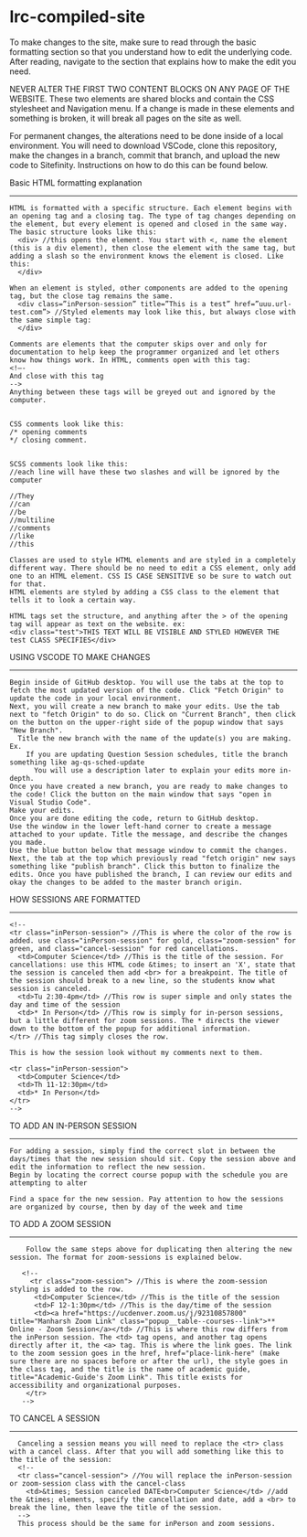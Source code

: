 # lrc-compiled-site

To make changes to the site, make sure to read through the basic formatting section so that you understand how to edit the underlying code.
After reading, navigate to the section that explains how to make the edit you need.

NEVER ALTER THE FIRST TWO CONTENT BLOCKS ON ANY PAGE OF THE WEBSITE. These two elements are shared blocks and contain the CSS stylesheet and Navigation menu. If a change is made in these elements and something is broken, it will break all pages on the site as well.

For permanent changes, the alterations need to be done inside of a local environment. You will need to download VSCode, clone this repository, make the changes in a branch, commit that branch, and upload the new code to Sitefinity. Instructions on how to do this can be found below.

Basic HTML formatting explanation

---

    HTML is formatted with a specific structure. Each element begins with an opening tag and a closing tag. The type of tag changes depending on the element, but every element is opened and closed in the same way. The basic structure looks like this:
      <div> //this opens the element. You start with <, name the element (this is a div element), then close the element with the same tag, but adding a slash so the environment knows the element is closed. Like this:
      </div>

    When an element is styled, other components are added to the opening tag, but the close tag remains the same.
      <div class=”inPerson-session” title=”This is a test” href=”uuu.url-test.com”> //Styled elements may look like this, but always close with the same simple tag:
      </div>

    Comments are elements that the computer skips over and only for documentation to help keep the programmer organized and let others know how things work. In HTML, comments open with this tag:
    <!—-
    And close with this tag
    -->
    Anything between these tags will be greyed out and ignored by the computer.


    CSS comments look like this:
    /* opening comments
    */ closing comment.


    SCSS comments look like this:
    //each line will have these two slashes and will be ignored by the computer

    //They
    //can
    //be
    //multiline
    //comments
    //like
    //this

    Classes are used to style HTML elements and are styled in a completely different way. There should be no need to edit a CSS element, only add one to an HTML element. CSS IS CASE SENSITIVE so be sure to watch out for that.
    HTML elements are styled by adding a CSS class to the element that tells it to look a certain way.

    HTML tags set the structure, and anything after the > of the opening tag will appear as text on the website. ex:
    <div class="test">THIS TEXT WILL BE VISIBLE AND STYLED HOWEVER THE test CLASS SPECIFIES</div>
    
USING VSCODE TO MAKE CHANGES

---

    Begin inside of GitHub desktop. You will use the tabs at the top to fetch the most updated version of the code. Click "Fetch Origin" to update the code in your local environment.
    Next, you will create a new branch to make your edits. Use the tab next to "fetch Origin" to do so. Click on "Current Branch", then click on the button on the upper-right side of the popup window that says "New Branch".
      Title the new branch with the name of the update(s) you are making. Ex.
        If you are updating Question Session schedules, title the branch something like ag-qs-sched-update
          You will use a description later to explain your edits more in-depth.
    Once you have created a new branch, you are ready to make changes to the code! Click the button on the main window that says "open in Visual Studio Code".
    Make your edits.
    Once you are done editing the code, return to GitHub desktop.
    Use the window in the lower left-hand corner to create a message attached to your update. Title the message, and describe the changes you made.
    Use the blue button below that message window to commit the changes.
    Next, the tab at the top which previously read "fetch origin" new says something like "publish branch". Click this button to finalize the edits. Once you have published the branch, I can review our edits and okay the changes to be added to the master branch origin.

HOW SESSIONS ARE FORMATTED

---

    <!--
    <tr class="inPerson-session"> //This is where the color of the row is added. use class="inPerson-session" for gold, class="zoom-session" for green, and class="cancel-session" for red cancellations.
      <td>Computer Science</td> //This is the title of the session. For cancellations: use this HTML code &times; to insert an 'X', state that the session is canceled then add <br> for a breakpoint. The title of the session should break to a new line, so the students know what session is canceled.
      <td>Tu 2:30-4pm</td> //This row is super simple and only states the day and time of the session
      <td>* In Person</td> //This row is simply for in-person sessions, but a little different for zoom sessions. The * directs the viewer down to the bottom of the popup for additional information.
    </tr> //This tag simply closes the row.
    
    This is how the session look without my comments next to them. 

    <tr class="inPerson-session">
      <td>Computer Science</td>
      <td>Th 11-12:30pm</td>
      <td>* In Person</td>
    </tr>
    -->

TO ADD AN IN-PERSON SESSION

---

    For adding a session, simply find the correct slot in between the days/times that the new session should sit. Copy the session above and edit the information to reflect the new session.
    Begin by locating the correct course popup with the schedule you are attempting to alter

    Find a space for the new session. Pay attention to how the sessions are organized by course, then by day of the week and time

TO ADD A ZOOM SESSION

---

        Follow the same steps above for duplicating then altering the new session. The format for zoom-sessions is explained below.

       <!--
         <tr class="zoom-session"> //This is where the zoom-session styling is added to the row.
          <td>Computer Science</td> //This is the title of the session
          <td>F 12-1:30pm</td> //This is the day/time of the session
          <td><a href="https://ucdenver.zoom.us/j/92310857800" title="Manharsh Zoom Link" class="popup__table--courses--link">** Online - Zoom Session</a></td> //This is where this row differs from the inPerson session. The <td> tag opens, and another tag opens directly after it, the <a> tag. This is where the link goes. The link to the zoom session goes in the href, href="place-link-here" (make sure there are no spaces before or after the url), the style goes in the class tag, and the title is the name of academic guide, title="Academic-Guide's Zoom Link". This title exists for accessibility and organizational purposes.
        </tr>
       -->

TO CANCEL A SESSION

---

      Canceling a session means you will need to replace the <tr> class with a cancel class. After that you will add something like this to the title of the session:
      <!--
      <tr class="cancel-session"> //You will replace the inPerson-session or zoom-session class with the cancel-class
        <td>&times; Session canceled DATE<br>Computer Science</td> //add the &times; elements, specify the cancellation and date, add a <br> to break the line, then leave the title of the session.
      -->
      This process should be the same for inPerson and zoom sessions.
